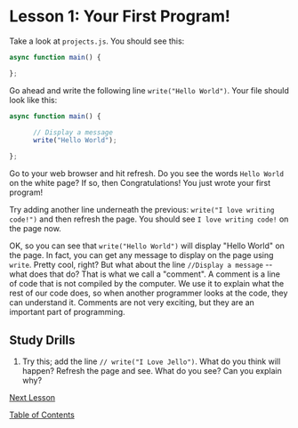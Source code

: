 # Lesson 1: Your First Program!

Take a look at `projects.js`. You should see this:

```javascript
async function main() {

};
```

Go ahead and write the following line `write("Hello World")`. Your file should look like this:

```javascript
async function main() {

      // Display a message
      write("Hello World");

};
```

Go to your web browser and hit refresh. Do you see the words `Hello World` on the white page? If so, then Congratulations! You just wrote your first program!

Try adding another line underneath the previous: `write("I love writing code!")` and then refresh the page. You should see `I love writing code!` on the page now.

OK, so you can see that `write("Hello World")` will display "Hello World" on the page. In fact, you can get any message to display on the page using `write`. Pretty cool, right? But what about the line `//Display a message` -- what does that do? That is what we call a "comment". A comment is a line of code that is not compiled by the computer. We use it to explain what the rest of our code does, so when another programmer looks at the code, they can understand it. Comments are not very exciting, but they are an important part of programming.

## Study Drills
1. Try this; add the line `// write("I Love Jello")`. What do you think will happen? Refresh the page and see. What do you see? Can you explain why?
 

[Next Lesson](Lesson_02.md)


[Table of Contents](ToC.md)
